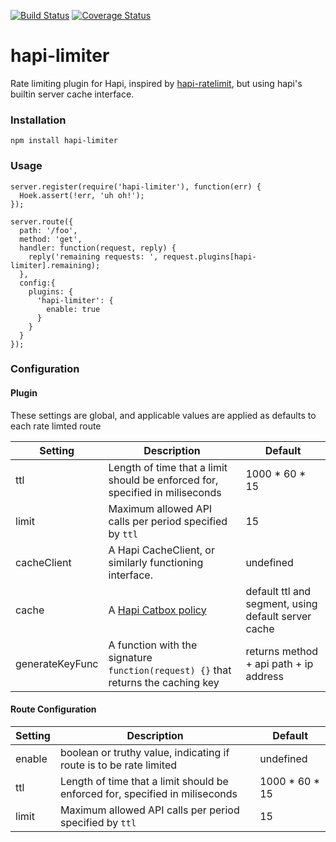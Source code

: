 [![Build Status](https://travis-ci.org/cadecairos/hapi-limiter.svg?branch=master)](https://travis-ci.org/cadecairos/hapi-limiter)
[![Coverage Status](https://coveralls.io/repos/cadecairos/hapi-limiter/badge.svg)](https://coveralls.io/r/cadecairos/hapi-limiter)

# hapi-limiter
Rate limiting plugin for Hapi, inspired by [hapi-ratelimit](https://github.com/creativelive/hapi-ratelimit), but using hapi's
builtin server cache interface.

### Installation
`npm install hapi-limiter`

### Usage
```
server.register(require('hapi-limiter'), function(err) {
  Hoek.assert(!err, 'uh oh!');
});

server.route({
  path: '/foo',
  method: 'get',
  handler: function(request, reply) {
    reply('remaining requests: ', request.plugins[hapi-limiter].remaining);
  },
  config:{
    plugins: {
      'hapi-limiter': {
        enable: true
      }
    }
  }
});
```

### Configuration

#### Plugin

These settings are global, and applicable values are applied as defaults to each rate limted route

Setting          | Description                                                                       | Default
-----------------|-----------------------------------------------------------------------------------|--------
ttl              | Length of time that a limit should be enforced for, specified in miliseconds      | 1000 * 60 * 15
limit            | Maximum allowed API calls per period specified by `ttl`                           | 15
cacheClient      | A Hapi CacheClient, or similarly functioning interface.                           | undefined
cache            | A [Hapi Catbox policy](https://github.com/hapijs/catbox#policy)                   | default ttl and segment, using default server cache
generateKeyFunc  | A function with the signature `function(request) {}` that returns the caching key | returns method + api path + ip address

#### Route Configuration

Setting          | Description                                                                       | Default
-----------------|-----------------------------------------------------------------------------------|--------
enable           | boolean or truthy value, indicating if route is to be rate limited                | undefined
ttl              | Length of time that a limit should be enforced for, specified in miliseconds      | 1000 * 60 * 15
limit            | Maximum allowed API calls per period specified by `ttl`                           | 15

